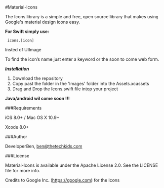 #Material-Icons

The Icons library is a simple and free, open source library that makes using Google's material design icons easy.

**For Swift simply use:**
```
 icons.[icon] 
```
Insted of UIImage

To find the icon’s name just enter a keyword or the soon to come web form.

***Installation***

1. Download the repository
2. Copy past the folder in the 'Images' folder into the Assets.xcassets
3. Drag and Drop the Icons.swift file intop your project

**Java/android wil come soon !!!**

###Requirements

iOS 8.0+ / Mac OS X 10.9+

Xcode 8.0+

###Author

DeveloperBen, ben@thetechkids.com

###License

Material-Icons is available under the  Apache License 2.0. See the LICENSE file for more info.

Credits to Google Inc. (https://google.com) for the Icons
